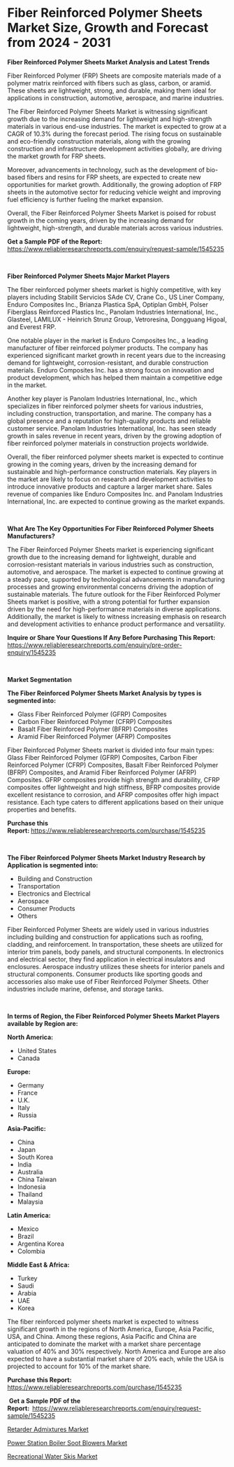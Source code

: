 <p><h1>Fiber Reinforced Polymer Sheets Market Size, Growth and Forecast from 2024 - 2031</h1></p><p><strong>Fiber Reinforced Polymer Sheets Market Analysis and Latest Trends</strong></p>
<p><p>Fiber Reinforced Polymer (FRP) Sheets are composite materials made of a polymer matrix reinforced with fibers such as glass, carbon, or aramid. These sheets are lightweight, strong, and durable, making them ideal for applications in construction, automotive, aerospace, and marine industries.</p><p>The Fiber Reinforced Polymer Sheets Market is witnessing significant growth due to the increasing demand for lightweight and high-strength materials in various end-use industries. The market is expected to grow at a CAGR of 10.3% during the forecast period. The rising focus on sustainable and eco-friendly construction materials, along with the growing construction and infrastructure development activities globally, are driving the market growth for FRP sheets.</p><p>Moreover, advancements in technology, such as the development of bio-based fibers and resins for FRP sheets, are expected to create new opportunities for market growth. Additionally, the growing adoption of FRP sheets in the automotive sector for reducing vehicle weight and improving fuel efficiency is further fueling the market expansion.</p><p>Overall, the Fiber Reinforced Polymer Sheets Market is poised for robust growth in the coming years, driven by the increasing demand for lightweight, high-strength, and durable materials across various industries.</p></p>
<p><strong>Get a Sample PDF of the Report:&nbsp;</strong> <a href="https://www.reliableresearchreports.com/enquiry/request-sample/1545235">https://www.reliableresearchreports.com/enquiry/request-sample/1545235</a></p>
<p>&nbsp;</p>
<p><strong>Fiber Reinforced Polymer Sheets Major Market Players</strong></p>
<p><p>The fiber reinforced polymer sheets market is highly competitive, with key players including Stabilit Servicios SAde CV, Crane Co., US Liner Company, Enduro Composites Inc., Brianza Plastica SpA, Optiplan GmbH, Polser Fiberglass Reinforced Plastics Inc., Panolam Industries International, Inc., Glasteel, LAMILUX - Heinrich Strunz Group, Vetroresina, Dongguang Higoal, and Everest FRP.</p><p>One notable player in the market is Enduro Composites Inc., a leading manufacturer of fiber reinforced polymer products. The company has experienced significant market growth in recent years due to the increasing demand for lightweight, corrosion-resistant, and durable construction materials. Enduro Composites Inc. has a strong focus on innovation and product development, which has helped them maintain a competitive edge in the market.</p><p>Another key player is Panolam Industries International, Inc., which specializes in fiber reinforced polymer sheets for various industries, including construction, transportation, and marine. The company has a global presence and a reputation for high-quality products and reliable customer service. Panolam Industries International, Inc. has seen steady growth in sales revenue in recent years, driven by the growing adoption of fiber reinforced polymer materials in construction projects worldwide.</p><p>Overall, the fiber reinforced polymer sheets market is expected to continue growing in the coming years, driven by the increasing demand for sustainable and high-performance construction materials. Key players in the market are likely to focus on research and development activities to introduce innovative products and capture a larger market share. Sales revenue of companies like Enduro Composites Inc. and Panolam Industries International, Inc. are expected to continue growing as the market expands.</p></p>
<p>&nbsp;</p>
<p><strong>What Are The Key Opportunities For Fiber Reinforced Polymer Sheets Manufacturers?</strong></p>
<p><p>The Fiber Reinforced Polymer Sheets market is experiencing significant growth due to the increasing demand for lightweight, durable and corrosion-resistant materials in various industries such as construction, automotive, and aerospace. The market is expected to continue growing at a steady pace, supported by technological advancements in manufacturing processes and growing environmental concerns driving the adoption of sustainable materials. The future outlook for the Fiber Reinforced Polymer Sheets market is positive, with a strong potential for further expansion driven by the need for high-performance materials in diverse applications. Additionally, the market is likely to witness increasing emphasis on research and development activities to enhance product performance and versatility.</p></p>
<p><strong>Inquire or Share Your Questions If Any Before Purchasing This Report:</strong> <a href="https://www.reliableresearchreports.com/enquiry/pre-order-enquiry/1545235">https://www.reliableresearchreports.com/enquiry/pre-order-enquiry/1545235</a></p>
<p>&nbsp;</p>
<p><strong>Market Segmentation</strong></p>
<p><strong>The Fiber Reinforced Polymer Sheets Market Analysis by types is segmented into:</strong></p>
<p><ul><li>Glass Fiber Reinforced Polymer (GFRP) Composites</li><li>Carbon Fiber Reinforced Polymer (CFRP) Composites</li><li>Basalt Fiber Reinforced Polymer (BFRP) Composites</li><li>Aramid Fiber Reinforced Polymer (AFRP) Composites</li></ul></p>
<p><p>Fiber Reinforced Polymer Sheets market is divided into four main types: Glass Fiber Reinforced Polymer (GFRP) Composites, Carbon Fiber Reinforced Polymer (CFRP) Composites, Basalt Fiber Reinforced Polymer (BFRP) Composites, and Aramid Fiber Reinforced Polymer (AFRP) Composites. GFRP composites provide high strength and durability, CFRP composites offer lightweight and high stiffness, BFRP composites provide excellent resistance to corrosion, and AFRP composites offer high impact resistance. Each type caters to different applications based on their unique properties and benefits.</p></p>
<p><strong>Purchase this Report:&nbsp;</strong><a href="https://www.reliableresearchreports.com/purchase/1545235">https://www.reliableresearchreports.com/purchase/1545235</a></p>
<p>&nbsp;</p>
<p><strong>The Fiber Reinforced Polymer Sheets Market Industry Research by Application is segmented into:</strong></p>
<p><ul><li>Building and Construction</li><li>Transportation</li><li>Electronics and Electrical</li><li>Aerospace</li><li>Consumer Products</li><li>Others</li></ul></p>
<p><p>Fiber Reinforced Polymer Sheets are widely used in various industries including building and construction for applications such as roofing, cladding, and reinforcement. In transportation, these sheets are utilized for interior trim panels, body panels, and structural components. In electronics and electrical sector, they find application in electrical insulators and enclosures. Aerospace industry utilizes these sheets for interior panels and structural components. Consumer products like sporting goods and accessories also make use of Fiber Reinforced Polymer Sheets. Other industries include marine, defense, and storage tanks.</p></p>
<p>&nbsp;</p>
<p><strong>In terms of Region, the Fiber Reinforced Polymer Sheets Market Players available by Region are:</strong></p>
<p>
    <p> <strong> North America: </strong>
        <ul>
            <li>United States</li>
            <li>Canada</li>
        </ul>
        </p> 
    <p> <strong> Europe: </strong>
        <ul>
            <li>Germany</li>
            <li>France</li>
            <li>U.K.</li>
            <li>Italy</li>
            <li>Russia</li>
        </ul>
        </p> 
    <p> <strong> Asia-Pacific: </strong>
        <ul>
            <li>China</li>
            <li>Japan</li>
            <li>South Korea</li>
            <li>India</li>
            <li>Australia</li>
            <li>China Taiwan</li>
            <li>Indonesia</li>
            <li>Thailand</li>
            <li>Malaysia</li>
        </ul>
        </p> 
    <p> <strong> Latin America: </strong>
        <ul>
            <li>Mexico</li>
            <li>Brazil</li>
            <li>Argentina Korea</li>
            <li>Colombia</li>
        </ul>
        </p> 
    <p> <strong> Middle East & Africa: </strong>
        <ul>
            <li>Turkey</li>
            <li>Saudi</li>
            <li>Arabia</li>
            <li>UAE</li>
            <li>Korea</li>
        </ul>
    </p>
    </p>
<p><p>The fiber reinforced polymer sheets market is expected to witness significant growth in the regions of North America, Europe, Asia Pacific, USA, and China. Among these regions, Asia Pacific and China are anticipated to dominate the market with a market share percentage valuation of 40% and 30% respectively. North America and Europe are also expected to have a substantial market share of 20% each, while the USA is projected to account for 10% of the market share.</p></p>
<p><strong>Purchase this Report: </strong><a href="https://www.reliableresearchreports.com/purchase/1545235">https://www.reliableresearchreports.com/purchase/1545235</a></p>
<p>&nbsp;<strong>Get a Sample PDF of the Report:&nbsp;&nbsp;</strong><a href="https://www.reliableresearchreports.com/enquiry/request-sample/1545235">https://www.reliableresearchreports.com/enquiry/request-sample/1545235</a></p>
<p><strong></strong></p>
<p><p><a href="https://view.publitas.com/reportprime-1/retarder-admixtures-market-size-market-trends-and-growth-outlook-forecasted-for-period-from-2023-to-2030/">Retarder Admixtures Market</a></p><p><a href="https://view.publitas.com/reportprime-1/power-station-boiler-soot-blowers-market-size-and-examines-its-market-scope-with-a-primary-focus-on-growth-opportunities-and-forecasted-trends-spanning-from-2023-to-2030/">Power Station Boiler Soot Blowers Market</a></p><p><a href="https://view.publitas.com/reportprime-1/recreational-water-skis-market-centers-on-aspects-such-as-market-growth-market-share-market-opportunity-and-projected-forecasts-spanning-from-2023-to-2030/">Recreational Water Skis Market</a></p></p>